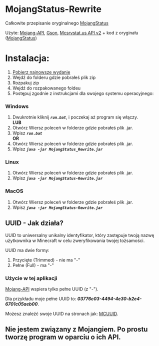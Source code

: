 # MojangStatus-Rewrite
Całkowite przepisanie oryginalnego [MojangStatus](https://github.com/AndusDEV/MojangStatus)

Użyte: [Mojang-API](https://github.com/KevinPriv/MojangAPI), [Gson](https://github.com/google/gson), [Mcsrvstat.us API v2](https://api.mcsrvstat.us/) + kod z oryginału ([MojangStatus](https://github.com/AndusDEV/MojangStatus))
 
 # Instalacja:
 
1. [Pobierz najnowsze wydanie](https://github.com/AndusDEV/MojangStatus-Rewrite/releases/latest)
2. Wejdź do folderu gdzie pobrałeś plik zip
3. Rozpakuj zip
4. Wejdź do rozpakowanego foldeu
5. Postępuj zgodnie z instrukcjami dla swojego systemu operacyjnego:
### Windows
1. Dwukrotnie kliknij _**`run.bat`**_, i poczekaj aż program się włączy. </br>
**LUB** </br>
1. Otwórz Wiersz poleceń w folderze gdzie pobrałeś plik .jar.
2. Wpisz _**`run.bat`**_ </br>
**OR** </br>
1. Otwórz Wiersz poleceń w folderze gdzie pobrałeś plik .jar.
2. Wpisz _**`java -jar MojangStatus_Rewrite.jar`**_

### Linux
1. Otwórz Wiersz poleceń w folderze gdzie pobrałeś plik .jar.
2. Wpisz _**`java -jar MojangStatus-Rewrite.jar`**_
### MacOS
1. Otwórz Wiersz poleceń w folderze gdzie pobrałeś plik .jar.
2. Wpisz _**`java -jar MojangStatus-Rewrite.jar`**_

## UUID - Jak działa?
UUID to uniwersalny unikalny identyfikator, który zastępuje twoją nazwę użytkownika w Minecraft w celu zweryfikowania twojej tożsamości.

UUID ma dwie formy:
 1. Przycięte (Trimmed) - nie ma "-"
 2. Pełne (Full) - ma "-"

### Użycie w tej aplikacji

[Mojang-API](https://github.com/KevinPriv/MojangAPI) wspiera tylko pełne UUID (z "-").

Dla przykładu moje pełne UUID to: **_03776c03-4494-4e30-b2e4-6701c05aeb00_**.

Możesz znaleźć swoje UUID na stronach jak: [MCUUID](https://mcuuid.net/).

## Nie jestem związany z Mojangiem. Po prostu tworzę program w oparciu o ich API.
